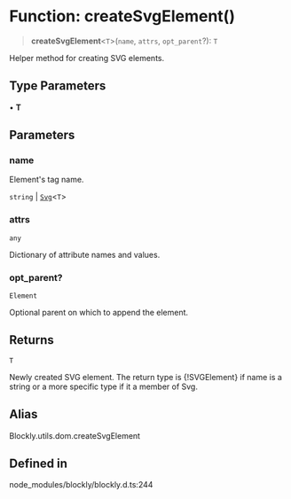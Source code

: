 # Function: createSvgElement()

> **createSvgElement**\<`T`\>(`name`, `attrs`, `opt_parent`?): `T`

Helper method for creating SVG elements.

## Type Parameters

• **T**

## Parameters

### name

Element's tag name.

`string` | [`Svg`](../../../namespaces/Svg/index.md)\<`T`\>

### attrs

`any`

Dictionary of attribute names and values.

### opt_parent?

`Element`

Optional parent on which to append the element.

## Returns

`T`

Newly created SVG element. The return type is {!SVGElement} if
name is a string or a more specific type if it a member of Svg.

## Alias

Blockly.utils.dom.createSvgElement

## Defined in

node_modules/blockly/blockly.d.ts:244
